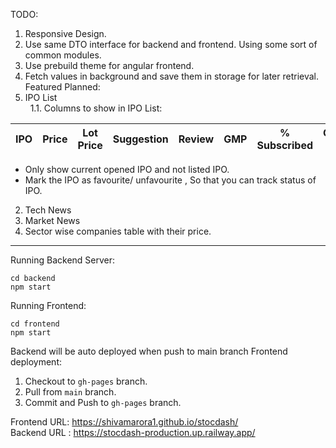 TODO:

1. Responsive Design.
2. Use same DTO interface for backend and frontend. Using some sort of common modules.
3. Use prebuild theme for angular frontend.
4. Fetch values in background and save them in storage for later retrieval.
Featured Planned:
1. IPO List<br>
&nbsp;    1.1. Columns to show in IPO List:

| IPO | Price    | Lot Price    | Suggestion | Review    | GMP    | % Subscribed    | Opening On | Closing On |
| :-----: | :---: | :---: | :-----: | :---: | :---: | :---: | :---: | :---: |

- Only show current opened IPO and not listed IPO.
- Mark the IPO as favourite/ unfavourite , So that you can track status of IPO.

2. Tech News
3. Market News
4. Sector wise companies table with their price.

---

Running Backend Server:

```
cd backend
npm start
```

Running Frontend:

```
cd frontend
npm start
```

Backend will be auto deployed when push to main branch
Frontend deployment:

1. Checkout to `gh-pages` branch.
2. Pull from `main` branch.
3. Commit and Push to `gh-pages` branch.

Frontend URL: https://shivamarora1.github.io/stocdash/<br>
Backend URL : https://stocdash-production.up.railway.app/
